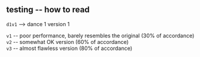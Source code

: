 ## testing -- how to read

`d1v1` --> dance 1 version 1

`v1` -- poor performance, barely resembles the original (30% of accordance)</br>
`v2` -- somewhat OK version (60% of accordance)</br>
`v3` -- almost flawless version (80% of accordance)</br>

